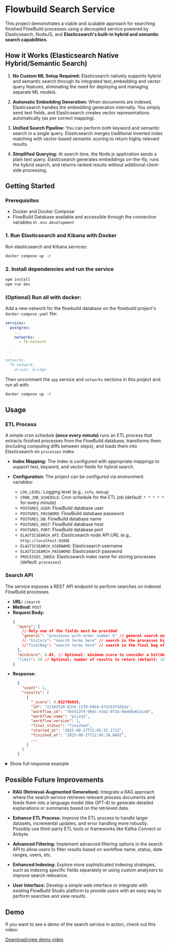 # Flowbuild Search Service

This project demonstrates a viable and scalable approach for searching finished FlowBuild processes using a decoupled service powered by Elasticsearch, NodeJS, and **Elasticsearch's built-in hybrid and semantic search capabilities.**

## How it Works (Elasticsearch Native Hybrid/Semantic Search)

1.  **No Custom ML Setup Required:** Elasticsearch natively supports hybrid and semantic search through its integrated text_embedding and vector query features, eliminating the need for deploying and managing separate ML models.

2.  **Automatic Embedding Generation:** When documents are indexed, Elasticsearch handles the embedding generation internally. You simply send text fields, and Elasticsearch creates vector representations automatically (as per correct mapping).

3.  **Unified Search Pipeline:** You can perform both keyword and semantic search in a single query. Elasticsearch merges traditional inverted index matching with vector-based semantic scoring to return highly relevant results.

4.  **Simplified Querying:** At search time, the Node.js application sends a plain text query. Elasticsearch generates embeddings on-the-fly, runs the hybrid search, and returns ranked results without additional client-side processing.

## Getting Started

### Prerequisites

- Docker and Docker Compose
- FlowBuild Database available and accessible through the connection variables in `.env.development`

### 1. Run Elasticsearch and Kibana with Docker

Run elasticsearch and Kibana services:

```bash
docker compose up -d
```

### 2. Install dependencies and run the service

```bash
npm install
npm run dev
```

### (Optional) Run all with docker:

Add a new network for the flowbuild database on the flowbuild project's `docker-compose.yaml` file:

```yaml
services:
  postgres:
    ...
    networks:
      - fb-network

...

networks:
  fb-network:
    driver: bridge
```

Then uncomment the `app` service and `networks` sections in this project and run all with:

```bash
docker compose up -d
```

## Usage

### ETL Process

A simple cron schedule **(once every minute)** runs an ETL process that extracts finished processes from the FlowBuild database, transforms them (including computing diffs between steps), and loads them into Elasticsearch on `processes` index.

- **Index Mapping:** The index is configured with appropriate mappings to support text, keyword, and vector fields for hybrid search.

- **Configuration:** The project can be configured via environment variables:
  - `LOG_LEVEL`: Logging level (e.g., `info`, `debug`)
  - `CRON_JOB_SCHEDULE`: Cron schedule for the ETL job (default: `* * * * *` for every minute)
  - `POSTGRES_USER`: FlowBuild database user
  - `POSTGRES_PASSWORD`: FlowBuild database password
  - `POSTGRES_DB`: FlowBuild database name
  - `POSTGRES_HOST`: FlowBuild database host
  - `POSTGRES_PORT`: FlowBuild database port
  - `ELASTICSEARCH_API`: Elasticsearch node API URL (e.g., `http://localhost:9200`)
  - `ELASTICSEARCH_USERNAME`: Elasticsearch username
  - `ELASTICSEARCH_PASSWORD`: Elasticsearch password
  - `PROCESSES_INDEX`: Elasticsearch index name for storing processes (default: `processes`)

### Search API

The service exposes a REST API endpoint to perform searches on indexed FlowBuild processes.

- **URL:** `/search`
- **Method:** `POST`
- **Request Body:**
  ```json
  {
    "query": {
      // Only one of the fields must be provided
      "general": "processes with order number 5" // general search on both history and final bag
      // "history": "search terms here" // search in the processes history (mapped and reduced)
      //"finalBag": "search terms here" // search in the final bag of processes
    },
    "minScore": 0.02, // Optional: minimum score to consider a hit(default: 0.02)
    "limit": 10 // Optional: number of results to return (default: 10)
  }
  ```
- **Response:**
  ```json
    {
      "count": 1,
      "results": [
        {
          "_score": 0.032786883,
          "id": "22181520-833e-11f0-b9b4-872e53f42b3a",
          "workflow_id": "7be513f4-98dc-43e2-8f3a-66e68a61aca8",
          "workflow_name": "pizza1",
          "workflow_version": 1,
          "final_status": "finished",
          "started_at": "2025-08-27T12:05:33.171Z",
          "finished_at": "2025-08-27T12:05:38.666Z",
          ...
        }
      ]
    }
  ```

<details>
<summary>Show full response example</summary>

```json
{
  "count": 1,
  "results": [
    {
      "_score": 0.032786883,
      "id": "22181520-833e-11f0-b9b4-872e53f42b3a",
      "workflow_id": "7be513f4-98dc-43e2-8f3a-66e68a61aca8",
      "workflow_name": "pizza1",
      "workflow_version": 1,
      "final_status": "finished",
      "started_at": "2025-08-27T12:05:33.171Z",
      "finished_at": "2025-08-27T12:05:38.666Z",
      "final_actor_data": {
        "trace": {
          "traceparent": "00-2d4354788acec09833bbc1fb429a8b95-03720daa3984e682-01"
        },
        "claims": [],
        "extData": {
          "exp": 1761694164,
          "iat": 1755694164
        },
        "actor_id": "fcca3ac2d6d14f7db9330b0d77b26558",
        "requestIp": "::ffff:172.23.0.1",
        "userAgent": {
          "os": "unknown",
          "browser": "PostmanRuntime",
          "version": "7.45.0",
          "isMobile": false,
          "platform": "unknown"
        },
        "session_id": "lc_0V125RpedI13KSdV7U"
      },
      "final_bag": {
        "pizzas": {
          "qty": 2,
          "olives": false,
          "flavors": ["mussarela", "pepperoni"]
        },
        "client1": "teste",
        "comment": "check if there are 2 pizzas in the bag",
        "confirm": 5,
        "orderNo": 5
      },
      "history": [
        {
          "node_id": "1",
          "next_node_id": "1",
          "step_number": 1,
          "bag": {},
          "result": {},
          "external_input": {},
          "actor_data": {
            "trace": {
              "traceparent": "00-2d4354788acec09833bbc1fb429a8b95-03720daa3984e682-01"
            },
            "claims": [],
            "extData": {
              "exp": 1761694164,
              "iat": 1755694164
            },
            "actor_id": "fcca3ac2d6d14f7db9330b0d77b26558",
            "requestIp": "::ffff:172.23.0.1",
            "userAgent": {
              "os": "unknown",
              "browser": "PostmanRuntime",
              "version": "7.45.0",
              "isMobile": false,
              "platform": "unknown"
            },
            "session_id": "lc_0V125RpedI13KSdV7U"
          },
          "error": null
        },
        {
          "step_number": 2,
          "node_id": "1",
          "next_node_id": "2",
          "status": "running",
          "error": null,
          "changes": {
            "result.step_number": 2,
            "time_elapsed": "1"
          }
        },
        {
          "step_number": 3,
          "node_id": "2",
          "next_node_id": "3",
          "status": "running",
          "error": null,
          "changes": {
            "bag.pizzas": {
              "qty": 2,
              "olives": false,
              "flavors": ["mussarela", "pepperoni"]
            },
            "bag.client1": "teste",
            "result.step_number": 3,
            "external_input": null,
            "time_elapsed": null
          }
        },
        {
          "step_number": 4,
          "node_id": "3",
          "next_node_id": "4",
          "status": "running",
          "error": null,
          "changes": {
            "bag.orderNo": 5,
            "result.step_number": 4
          }
        },
        {
          "step_number": 5,
          "node_id": "4",
          "next_node_id": "5",
          "status": "pending",
          "error": null,
          "changes": {
            "result.timeout": 5,
            "result.actor_data": {
              "trace": {
                "traceparent": "00-2d4354788acec09833bbc1fb429a8b95-03720daa3984e682-01"
              },
              "claims": [],
              "extData": {
                "exp": 1761694164,
                "iat": 1755694164
              },
              "actor_id": "fcca3ac2d6d14f7db9330b0d77b26558",
              "requestIp": "::ffff:172.23.0.1",
              "userAgent": {
                "os": "unknown",
                "browser": "PostmanRuntime",
                "version": "7.45.0",
                "isMobile": false,
                "platform": "unknown"
              },
              "session_id": "lc_0V125RpedI13KSdV7U"
            },
            "result.process_id": "22181520-833e-11f0-b9b4-872e53f42b3a",
            "result.step_number": 5,
            "time_elapsed": "4"
          }
        },
        {
          "step_number": 6,
          "node_id": "5",
          "next_node_id": "6",
          "status": "running",
          "error": null,
          "changes": {
            "bag.comment": "check if there are 2 pizzas in the bag",
            "result.step_number": 6,
            "time_elapsed": null
          }
        },
        {
          "step_number": 7,
          "node_id": "6",
          "next_node_id": "7",
          "status": "running",
          "error": null,
          "changes": {
            "bag.confirm": 5,
            "result.step_number": 7
          }
        },
        {
          "step_number": 8,
          "node_id": "7",
          "next_node_id": null,
          "status": "finished",
          "error": null,
          "changes": {
            "result.step_number": 8,
            "result.timeout": null,
            "result.actor_data": null,
            "result.process_id": null,
            "time_elapsed": "1"
          }
        }
      ]
    }
  ]
}
```

</details>

## Possible Future Improvements

- **RAG (Retrieval-Augmented Generation):** Integrate a RAG approach where the search service retrieves relevant process documents and feeds them into a language model (like GPT-4) to generate detailed explanations or summaries based on the retrieved data.

- **Enhance ETL Process:** Improve the ETL process to handle larger datasets, incremental updates, and error handling more robustly. Possibly use third-party ETL tools or frameworks like Kafka Connect or Airbyte.

- **Advanced Filtering:** Implement advanced filtering options in the search API to allow users to filter results based on workflow name, status, date ranges, users, etc.

- **Enhanced Indexing:** Explore more sophisticated indexing strategies, such as indexing specific fields separately or using custom analyzers to improve search relevance.

- **User Interface:** Develop a simple web interface or integrate with existing FlowBuild Studio platform to provide users with an easy way to perform searches and view results.


## Demo
If you want to see a demo of the search service in action, check out this video:

[Download/view demo video](public/demo.mp4)
